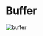 # Buffer

![buffer](https://github.com/BorisKlco/breadboard.logic-gates/assets/122160506/862a101a-1ab9-4d5f-af5e-9fbdf1c29089)

